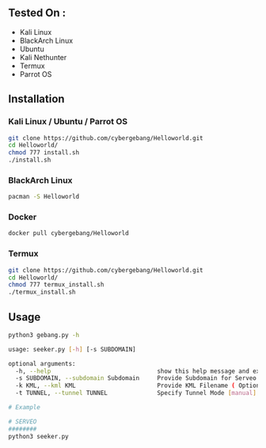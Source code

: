 ## Tested On :

* Kali Linux
* BlackArch Linux
* Ubuntu
* Kali Nethunter
* Termux
* Parrot OS

## Installation

### Kali Linux / Ubuntu / Parrot OS

```bash
git clone https://github.com/cybergebang/Helloworld.git
cd Helloworld/
chmod 777 install.sh
./install.sh
```

### BlackArch Linux

```bash
pacman -S Helloworld
```

### Docker

```bash
docker pull cybergebang/Helloworld
```

### Termux

```bash
git clone https://github.com/cybergebang/Helloworld.git
cd Helloworld/
chmod 777 termux_install.sh
./termux_install.sh
```

## Usage

```bash
python3 gebang.py -h

usage: seeker.py [-h] [-s SUBDOMAIN]

optional arguments:
  -h, --help                              show this help message and exit
  -s SUBDOMAIN, --subdomain Subdomain 	  Provide Subdomain for Serveo URL ( Optional )
  -k KML, --kml KML                       Provide KML Filename ( Optional )
  -t TUNNEL, --tunnel TUNNEL              Specify Tunnel Mode [manual]

# Example

# SERVEO 
########
python3 seeker.py
